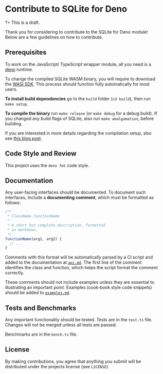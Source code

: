 # Contribute to SQLite for Deno

?> This is a draft.

Thank you for considering to contribute to the SQLite for Deno module! Below are a few guidelines
on how to contribute.

## Prerequisites

To work on the JavaScript/ TypeScript wrapper module, all you need is a [deno](https://deno.land)
runtime.

To change the compiled SQLite WASM binary, you will require to download the [WASI SDK][wasi-sdk]. This
process should function fully automatically for most users.

**To install build dependencies** go to the `build` folder (`cd build`), then run `make setup`.

**To compile the binary** run `make release` (or `make debug` for a debug build). If you changed any
build flags of SQLite, also run `make amalgamation`, before building.

If you are interested in more details regarding the compilation setup, also see
[this blog post][compile-wasm-blog].


## Code Style and Review

This project uses the `deno fmt` code style.


## Documentation

Any user-facing interfaces should be documented. To document such interfaces, include a
**documenting comment**, which must be formatted as follows:

```javascript
/**
 * ClassName.functionName
 *
 * A short but complete description, formatted
 * as markdown.
 */
functionName(arg1, arg2) {
  // ...
}
```

Comments with this format will be automatically parsed by a CI script and added to the documentation
at [`api.md`](./api.md). The first line of the comment identifies the class and function, which helps
the script format the comment correctly.

These comments should not include examples unless they are essential to illustrating an important
point. Examples (cook-book style code snippets) should be added to [`examples.md`](./examples.md).


## Tests and Benchmarks

Any important functionality should be tested. Tests are in the `test.ts` file. Changes will not be
merged unless all tests are passed.

Benchmarks are in the `bench.ts` file.


## License

By making contributions, you agree that anything you submit will be distributed under the projects
license (see `LICENSE`).


[wasi-sdk]: https://github.com/CraneStation/wasi-sdk/releases
[compile-wasm-blog]: https://tilman.xyz/blog/2019/12/building-webassembly-for-deno/
